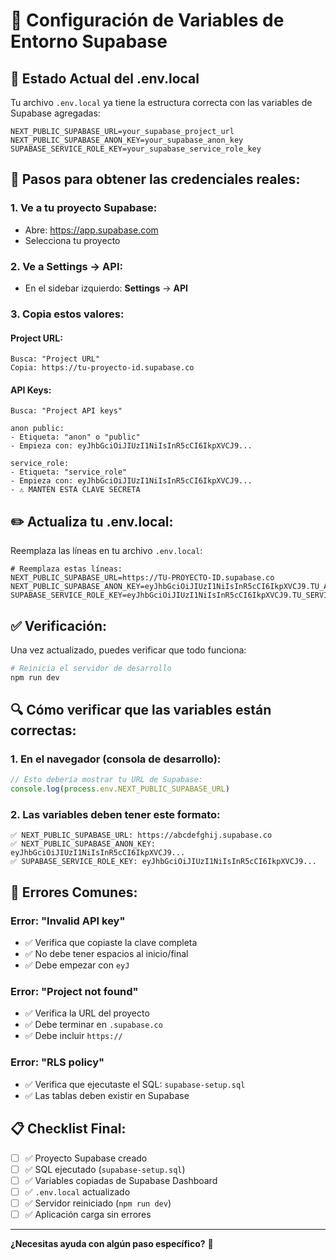 # 🔧 Configuración de Variables de Entorno Supabase

## 📍 **Estado Actual del .env.local**

Tu archivo `.env.local` ya tiene la estructura correcta con las variables de Supabase agregadas:

```env
NEXT_PUBLIC_SUPABASE_URL=your_supabase_project_url
NEXT_PUBLIC_SUPABASE_ANON_KEY=your_supabase_anon_key
SUPABASE_SERVICE_ROLE_KEY=your_supabase_service_role_key
```

## 🎯 **Pasos para obtener las credenciales reales:**

### **1. Ve a tu proyecto Supabase:**
- Abre: https://app.supabase.com
- Selecciona tu proyecto

### **2. Ve a Settings → API:**
- En el sidebar izquierdo: **Settings** → **API**

### **3. Copia estos valores:**

#### **Project URL:**
```
Busca: "Project URL"
Copia: https://tu-proyecto-id.supabase.co
```

#### **API Keys:**
```
Busca: "Project API keys"

anon public:
- Etiqueta: "anon" o "public"
- Empieza con: eyJhbGciOiJIUzI1NiIsInR5cCI6IkpXVCJ9...

service_role:
- Etiqueta: "service_role" 
- Empieza con: eyJhbGciOiJIUzI1NiIsInR5cCI6IkpXVCJ9...
- ⚠️ MANTÉN ESTA CLAVE SECRETA
```

## ✏️ **Actualiza tu .env.local:**

Reemplaza las líneas en tu archivo `.env.local`:

```env
# Reemplaza estas líneas:
NEXT_PUBLIC_SUPABASE_URL=https://TU-PROYECTO-ID.supabase.co
NEXT_PUBLIC_SUPABASE_ANON_KEY=eyJhbGciOiJIUzI1NiIsInR5cCI6IkpXVCJ9.TU_ANON_KEY
SUPABASE_SERVICE_ROLE_KEY=eyJhbGciOiJIUzI1NiIsInR5cCI6IkpXVCJ9.TU_SERVICE_ROLE_KEY
```

## ✅ **Verificación:**

Una vez actualizado, puedes verificar que todo funciona:

```bash
# Reinicia el servidor de desarrollo
npm run dev
```

## 🔍 **Cómo verificar que las variables están correctas:**

### **1. En el navegador (consola de desarrollo):**
```javascript
// Esto debería mostrar tu URL de Supabase:
console.log(process.env.NEXT_PUBLIC_SUPABASE_URL)
```

### **2. Las variables deben tener este formato:**
```
✅ NEXT_PUBLIC_SUPABASE_URL: https://abcdefghij.supabase.co
✅ NEXT_PUBLIC_SUPABASE_ANON_KEY: eyJhbGciOiJIUzI1NiIsInR5cCI6IkpXVCJ9...
✅ SUPABASE_SERVICE_ROLE_KEY: eyJhbGciOiJIUzI1NiIsInR5cCI6IkpXVCJ9...
```

## 🚨 **Errores Comunes:**

### **Error: "Invalid API key"**
- ✅ Verifica que copiaste la clave completa
- ✅ No debe tener espacios al inicio/final
- ✅ Debe empezar con `eyJ`

### **Error: "Project not found"**
- ✅ Verifica la URL del proyecto
- ✅ Debe terminar en `.supabase.co`
- ✅ Debe incluir `https://`

### **Error: "RLS policy"**
- ✅ Verifica que ejecutaste el SQL: `supabase-setup.sql`
- ✅ Las tablas deben existir en Supabase

## 📋 **Checklist Final:**

- [ ] ✅ Proyecto Supabase creado
- [ ] ✅ SQL ejecutado (`supabase-setup.sql`)
- [ ] ✅ Variables copiadas de Supabase Dashboard
- [ ] ✅ `.env.local` actualizado
- [ ] ✅ Servidor reiniciado (`npm run dev`)
- [ ] ✅ Aplicación carga sin errores

---

**¿Necesitas ayuda con algún paso específico?** 🤔
